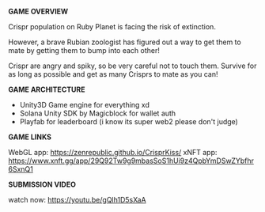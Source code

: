 **GAME OVERVIEW**

Crispr population on Ruby Planet is facing the risk of extinction. 

However, a brave Rubian zoologist has figured out a way to get them to mate by getting them to bump into each other!

Crispr are angry and spiky, so be very careful not to touch them. Survive for as long as possible and get as many Crisprs to mate as you can!


**GAME ARCHITECTURE**

- Unity3D Game engine for everything xd
- Solana Unity SDK by Magicblock for wallet auth
- Playfab for leaderboard (i know its super web2 please don't judge)

**GAME LINKS**

WebGL app: https://zenrepublic.github.io/CrisprKiss/
xNFT app: https://www.xnft.gg/app/29Q92Tw9g9mbasSoS1hUi9z4QpbYmDSwZYbfhr6SxnQ1


**SUBMISSION VIDEO**

watch now: https://youtu.be/gQlh1D5sXaA

